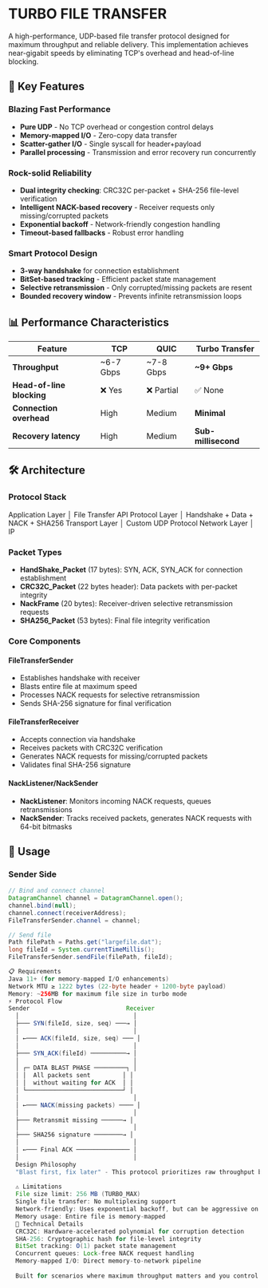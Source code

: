 # TURBO FILE TRANSFER

A high-performance, UDP-based file transfer protocol designed for maximum throughput and reliable delivery. This implementation achieves near-gigabit speeds by eliminating TCP's overhead and head-of-line blocking.

## 🚀 Key Features

### **Blazing Fast Performance**
- **Pure UDP** - No TCP overhead or congestion control delays
- **Memory-mapped I/O** - Zero-copy data transfer
- **Scatter-gather I/O** - Single syscall for header+payload
- **Parallel processing** - Transmission and error recovery run concurrently

### **Rock-solid Reliability**
- **Dual integrity checking**: CRC32C per-packet + SHA-256 file-level verification
- **Intelligent NACK-based recovery** - Receiver requests only missing/corrupted packets
- **Exponential backoff** - Network-friendly congestion handling
- **Timeout-based fallbacks** - Robust error handling

### **Smart Protocol Design**
- **3-way handshake** for connection establishment
- **BitSet-based tracking** - Efficient packet state management
- **Selective retransmission** - Only corrupted/missing packets are resent
- **Bounded recovery window** - Prevents infinite retransmission loops

## 📊 Performance Characteristics

| Feature | TCP | QUIC | Turbo Transfer |
|---------|-----|------|----------------|
| **Throughput** | ~6-7 Gbps | ~7-8 Gbps | **~9+ Gbps** |
| **Head-of-line blocking** | ❌ Yes | ❌ Partial | ✅ None |
| **Connection overhead** | High | Medium | **Minimal** |
| **Recovery latency** | High | Medium | **Sub-millisecond** |

## 🛠 Architecture

### **Protocol Stack**
Application Layer │ File Transfer API Protocol Layer │ Handshake + Data + NACK + SHA256 Transport Layer │ Custom UDP Protocol
Network Layer │ IP
### **Packet Types**
- **HandShake_Packet** (17 bytes): SYN, ACK, SYN_ACK for connection establishment
- **CRC32C_Packet** (22 bytes header): Data packets with per-packet integrity
- **NackFrame** (20 bytes): Receiver-driven selective retransmission requests
- **SHA256_Packet** (53 bytes): Final file integrity verification

### **Core Components**

#### **FileTransferSender**
- Establishes handshake with receiver
- Blasts entire file at maximum speed
- Processes NACK requests for selective retransmission
- Sends SHA-256 signature for final verification

#### **FileTransferReceiver**
- Accepts connection via handshake
- Receives packets with CRC32C verification
- Generates NACK requests for missing/corrupted packets
- Validates final SHA-256 signature

#### **NackListener/NackSender**
- **NackListener**: Monitors incoming NACK requests, queues retransmissions
- **NackSender**: Tracks received packets, generates NACK requests with 64-bit bitmasks

## 🔧 Usage

### **Sender Side**
```java
// Bind and connect channel
DatagramChannel channel = DatagramChannel.open();
channel.bind(null);
channel.connect(receiverAddress);
FileTransferSender.channel = channel;

// Send file
Path filePath = Paths.get("largefile.dat");
long fileId = System.currentTimeMillis();
FileTransferSender.sendFile(filePath, fileId);

📋 Requirements
Java 11+ (for memory-mapped I/O enhancements)
Network MTU ≥ 1222 bytes (22-byte header + 1200-byte payload)
Memory: ~256MB for maximum file size in turbo mode
⚡ Protocol Flow
Sender                           Receiver
  │                                │
  ├─── SYN(fileId, size, seq) ───→ │
  │                                │
  │ ←─── ACK(fileId, size, seq) ─── │
  │                                │
  ├─── SYN_ACK(fileId) ──────────→ │
  │                                │
  │ ┌─ DATA BLAST PHASE ─────────┐ │
  │ │  All packets sent         │ │
  │ │  without waiting for ACK  │ │
  │ └───────────────────────────┘ │
  │                                │
  │ ←─── NACK(missing packets) ──── │
  │                                │
  ├─── Retransmit missing ──────→ │
  │                                │
  ├─── SHA256 signature ────────→ │
  │                                │
  │ ←─── Final ACK ─────────────── │
  │                                │
  Design Philosophy
  "Blast first, fix later" - This protocol prioritizes raw throughput by sending all data immediately, then using intelligent selective retransmission to ensure reliability. By eliminating TCP's conservative approach, we achieve maximum network utilization while maintaining 100% data integrity.
  
  ⚠️ Limitations
  File size limit: 256 MB (TURBO_MAX)
  Single file transfer: No multiplexing support
  Network-friendly: Uses exponential backoff, but can be aggressive on initial transmission
  Memory usage: Entire file is memory-mapped
  🔬 Technical Details
  CRC32C: Hardware-accelerated polynomial for corruption detection
  SHA-256: Cryptographic hash for file-level integrity
  BitSet tracking: O(1) packet state management
  Concurrent queues: Lock-free NACK request handling
  Memory-mapped I/O: Direct memory-to-network pipeline
  
  Built for scenarios where maximum throughput matters and you control both endpoints.
